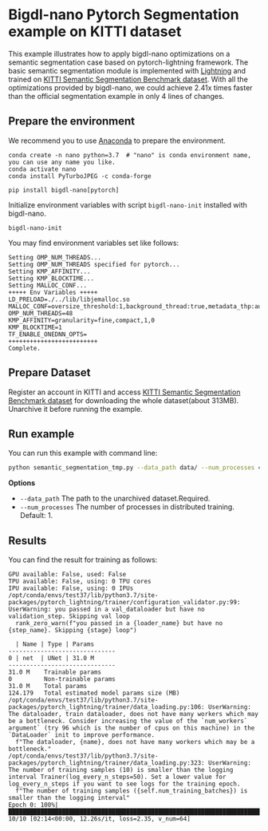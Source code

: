 # Bigdl-nano Pytorch Segmentation example on KITTI dataset

This example illustrates how to apply bigdl-nano optimizations on a semantic segmentation case based on pytorch-lightning framework. The basic semantic segmentation module is implemented with [Lightning](https://github.com/PyTorchLightning/pytorch-lightning/blob/master/pl_examples/domain_templates/semantic_segmentation.py) and trained on [KITTI Semantic Segmentation Benchmark dataset](http://www.cvlibs.net/datasets/kitti/eval_semseg.php?benchmark=semantics2015). With all the optimizations provided by bigdl-nano, we could achieve 2.41x times faster than the official segmentation example in only 4 lines of changes.


## Prepare the environment
We recommend you to use [Anaconda](https://www.anaconda.com/distribution/#linux) to prepare the environment.
```
conda create -n nano python=3.7  # "nano" is conda environment name, you can use any name you like.
conda activate nano
conda install PyTurboJPEG -c conda-forge

pip install bigdl-nano[pytorch]
```
Initialize environment variables with script `bigdl-nano-init` installed with bigdl-nano.
```
bigdl-nano-init
``` 
You may find environment variables set like follows:
```
Setting OMP_NUM_THREADS...
Setting OMP_NUM_THREADS specified for pytorch...
Setting KMP_AFFINITY...
Setting KMP_BLOCKTIME...
Setting MALLOC_CONF...
+++++ Env Variables +++++
LD_PRELOAD=./../lib/libjemalloc.so
MALLOC_CONF=oversize_threshold:1,background_thread:true,metadata_thp:auto,dirty_decay_ms:-1,muzzy_decay_ms:-1
OMP_NUM_THREADS=48
KMP_AFFINITY=granularity=fine,compact,1,0
KMP_BLOCKTIME=1
TF_ENABLE_ONEDNN_OPTS=
+++++++++++++++++++++++++
Complete.
```

## Prepare Dataset
Register an account in KITTI and access [KITTI Semantic Segmentation Benchmark dataset](http://www.cvlibs.net/datasets/kitti/eval_semseg.php?benchmark=semantics2015) for downloading the whole dataset(about 313MB). Unarchive it before running the example. 

## Run example
You can run this example with command line:

```bash
python semantic_segmentation_tmp.py --data_path data/ --num_processes 4
```

**Options**
* `--data_path` The path to the unarchived dataset.Required.
* `--num_processes` The number of processes in distributed training. Default: 1.

## Results

You can find the result for training as follows:
```
GPU available: False, used: False
TPU available: False, using: 0 TPU cores
IPU available: False, using: 0 IPUs
/opt/conda/envs/test37/lib/python3.7/site-packages/pytorch_lightning/trainer/configuration_validator.py:99: UserWarning: you passed in a val_dataloader but have no validation_step. Skipping val loop
  rank_zero_warn(f"you passed in a {loader_name} but have no {step_name}. Skipping {stage} loop")

  | Name | Type | Params
------------------------------
0 | net  | UNet | 31.0 M
------------------------------
31.0 M    Trainable params
0         Non-trainable params
31.0 M    Total params
124.179   Total estimated model params size (MB)
/opt/conda/envs/test37/lib/python3.7/site-packages/pytorch_lightning/trainer/data_loading.py:106: UserWarning: The dataloader, train dataloader, does not have many workers which may be a bottleneck. Consider increasing the value of the `num_workers` argument` (try 96 which is the number of cpus on this machine) in the `DataLoader` init to improve performance.
  f"The dataloader, {name}, does not have many workers which may be a bottleneck."
/opt/conda/envs/test37/lib/python3.7/site-packages/pytorch_lightning/trainer/data_loading.py:323: UserWarning: The number of training samples (10) is smaller than the logging interval Trainer(log_every_n_steps=50). Set a lower value for log_every_n_steps if you want to see logs for the training epoch.
  f"The number of training samples ({self.num_training_batches}) is smaller than the logging interval"
Epoch 0: 100%|█████████████████████████████████████████████████████████████████████████████████████████████████████████████████████████████████████████████████████████████████████████████| 10/10 [02:14<00:00, 12.26s/it, loss=2.35, v_num=64]
```
